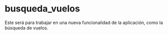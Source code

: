 # busqueda_vuelos
 Este será para trabajar en una nueva funcionalidad de la aplicación, como la búsqueda de vuelos.
